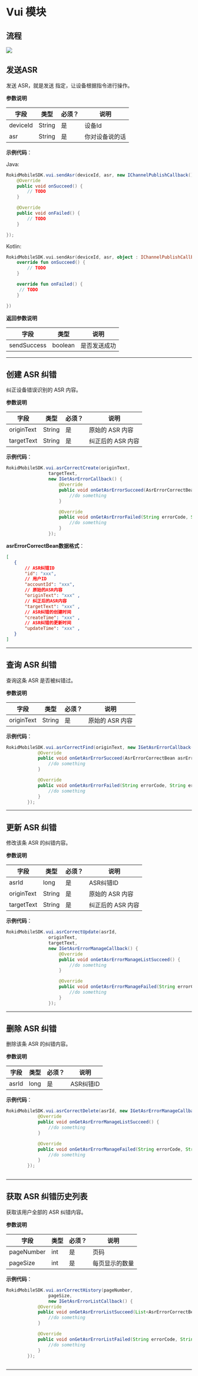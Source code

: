 # Vui 模块

## 流程

![](media/vui_asr.png)

## 发送ASR 

发送 ASR，就是发送 指定，让设备根据指令进行操作。

**参数说明**
 
| 字段    | 类型   | 必须？| 说明 |
| ------ | ----- | ----- | ----- |
| deviceId | String | 是 | 设备Id  |
| asr | String | 是 | 你对设备说的话  |

**示例代码**：
 
Java:
 
```java
RokidMobileSDK.vui.sendAsr(deviceId, asr, new IChannelPublishCallback() {
    @Override
    public void onSucceed() {
        // TODO
    }

    @Override
    public void onFailed() {
        // TODO
    }

});
```
 
Kotlin:
 
```kotlin
RokidMobileSDK.vui.sendAsr(deviceId, asr, object : IChannelPublishCallback {
    override fun onSucceed() {
        // TODO
    }

    override fun onFailed() {
     // TODO
    }

})
```
 
**返回参数说明**
 
| 字段    | 类型    | 说明 |
| ------ | ------- |  ----- |
|sendSuccess| boolean|是否发送成功|

---

## 创建 ASR 纠错

纠正设备错误识别的 ASR 内容。

**参数说明**
 
| 字段    | 类型   | 必须？| 说明 |
| ------ | ----- | ----- | ----- |
| originText | String | 是 | 原始的 ASR 内容  |
| targetText | String | 是 | 纠正后的 ASR 内容  |

**示例代码**：
 
```java
RokidMobileSDK.vui.asrCorrectCreate(originText,
                targetText,
                new IGetAsrErrorCallback() {
                    @Override
                    public void onGetAsrErrorSucceed(AsrErrorCorrectBean asrErrorCorrectBean) {
                        //do something
                    }

                    @Override
                    public void onGetAsrErrorFailed(String errorCode, String errorMsg) {
                        //do something
                    }
                });
```
 
 **asrErrorCorrectBean数据格式**：
   
 ```json
[
    {
        // ASR纠错ID
        "id": "xxx",   
        // 用户ID          
        "accountId": "xxx", 
        // 原始的ASR内容
        "originText": "xxx" ,
        // 纠正后的ASR内容
        "targetText": "xxx" ,
        // ASR纠错的创建时间
        "createTime": "xxx" ,
        // ASR纠错的更新时间
        "updateTime": "xxx" ,
    }
]
 ```
 
 ---

## 查询 ASR 纠错 

查询这条 ASR 是否被纠错过。

**参数说明**
 
| 字段    | 类型   | 必须？| 说明 |
| ------ | ----- | ----- | ----- |
| originText | String | 是 | 原始的 ASR 内容  |

**示例代码**：
 
```java
RokidMobileSDK.vui.asrCorrectFind(originText, new IGetAsrErrorCallback() {
            @Override
            public void onGetAsrErrorSucceed(AsrErrorCorrectBean asrErrorCorrectBean) {
                //do something
            }

            @Override
            public void onGetAsrErrorFailed(String errorCode, String errorMsg) {
                //do something
            }
        });
```

---

## 更新 ASR 纠错 

修改该条 ASR 的纠错内容。

**参数说明**
 
| 字段    | 类型   | 必须？| 说明 |
| ------ | ----- | ----- | ----- |
| asrId | long | 是 | ASR纠错ID  |
| originText | String | 是 | 原始的 ASR 内容  |
| targetText | String | 是 | 纠正后的 ASR 内容  |

**示例代码**：
 
```java
RokidMobileSDK.vui.asrCorrectUpdate(asrId,
                originText,
                targetText,
                new IGetAsrErrorManageCallback() {
                    @Override
                    public void onGetAsrErrorManageListSucceed() {
                        //do something
                    }

                    @Override
                    public void onGetAsrErrorManageFailed(String errorCode, String errorMsg) {
                        //do something
                    }
                });
```

---

## 删除 ASR 纠错 

删除该条 ASR 的纠错内容。

**参数说明**
 
| 字段    | 类型   | 必须？| 说明 |
| ------ | ----- | ----- | ----- |
| asrId | long | 是 | ASR纠错ID  |

**示例代码**：
 
```java
RokidMobileSDK.vui.asrCorrectDelete(asrId, new IGetAsrErrorManageCallback() {
            @Override
            public void onGetAsrErrorManageListSucceed() {
                //do something
            }

            @Override
            public void onGetAsrErrorManageFailed(String errorCode, String errorMsg) {
                //do something
            }
        });
        
```

---

## 获取 ASR 纠错历史列表 

获取该用户全部的 ASR 纠错内容。

**参数说明**
 
| 字段    | 类型   | 必须？| 说明 |
| ------ | ----- | ----- | ----- |
| pageNumber | int | 是 | 页码  |
| pageSize | int | 是 | 每页显示的数量  |

**示例代码**：
 
```java
RokidMobileSDK.vui.asrCorrectHistory(pageNumber, 
                pageSize, 
                new IGetAsrErrorListCallback() {
            @Override
            public void onGetAsrErrorListSucceed(List<AsrErrorCorrectBean> list) {
                //do something
            }

            @Override
            public void onGetAsrErrorListFailed(String errorCode, String errorMsg) {
                //do something
            }
        });
        
```

---


